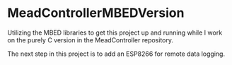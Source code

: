 # MeadControllerMBEDVersion
Utilizing the MBED libraries to get this project up and running while I work on the purely C version in the MeadController repository.

The next step in this project is to add an ESP8266 for remote data logging.
